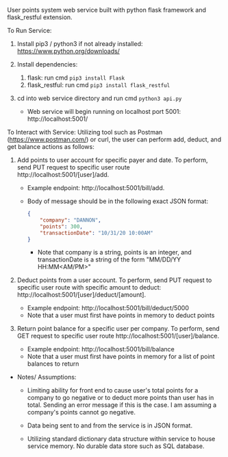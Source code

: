 User points system web service built with python flask framework and
flask_restful extension.

To Run Service:

1) Install pip3 / python3 if not already installed: 
   https://www.python.org/downloads/
2) Install dependencies:
    1) flask: run cmd ```pip3 install Flask```
    2) flask_restful: run cmd ```pip3 install flask_restful```
    
3) cd into web service directory and run cmd ```python3 api.py```
    * Web service will begin running on localhost port 5001: 
      http://localhost:5001/

To Interact with Service:
Utilizing tool such as Postman (https://www.postman.com/) or curl, the user 
   can perform add, deduct, and get balance actions as follows:
   
1) Add points to user account for specific payer and date. To perform,
    send PUT request to specific user route http://localhost:5001/[user]/add.
      * Example endpoint: http://localhost:5001/bill/add.
      * Body of message should be in the following exact JSON format:
      
        ```json
        {
            "company": "DANNON",
            "points": 300,
            "transactionDate": "10/31/20 10:00AM"
        }
        ```
        * Note that company is a string, points is an integer, and transactionDate
    is a string of the form "MM/DD/YY HH:MM<AM/PM>"
          
2) Deduct points from a user account. To perform, send PUT request to 
    specific user route with specific amount to deduct:
        http://localhost:5001/[user]/deduct/[amount]. 
   * Example endpoint: http://localhost:5001/bill/deduct/5000
   * Note that a user must first have points in memory to deduct points
   
3) Return point balance for a specific user per company. To perform,
    send GET request to specific user route
   http://localhost:5001/[user]/balance. 
   * Example endpoint: http://localhost:5001/bill/balance
   * Note that a user must first have points in memory for a list of point
          balances to return

* Notes/ Assumptions:

    * Limiting ability for front end to cause user's total points for a company
   to go negative or to deduct more points than user has in total. Sending an
   error message if this is the case. I am assuming a company's points cannot
   go negative.
   
    * Data being sent to and from the service is in JSON format.
   
    * Utilizing standard dictionary data structure within service to house service
   memory. No durable data store such as SQL database.
     


